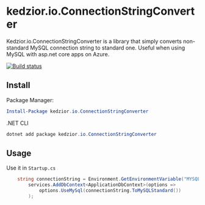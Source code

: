 # kedzior.io.ConnectionStringConverter

Kedzior.io.ConnectionStringConverter is a library that simply converts non-standard MySQL connection string to standard one. Useful when using MySQL with asp.net core apps on Azure.

[![Build status](https://ci.appveyor.com/api/github/webhook?id=t9a89lywnuu1sj1r/branch/master?svg=true)](https://ci.appveyor.com/project/kedzior-io/kedzior-io-connectionstringconverter/branch/master)



## Install

Package Manager:
```powershell
Install-Package kedzior.io.ConnectionStringConverter
```

.NET CLI
```powershell
dotnet add package kedzior.io.ConnectionStringConverter
```

## Usage

Use it in `Startup.cs`

```csharp
	string connectionString = Environment.GetEnvironmentVariable("MYSQLCONNSTR_localdb");
		services.AddDbContext<ApplicationDbContext>(options =>  
			options.UseMySql(connectionString.ToMySQLStandard())
		);
```
